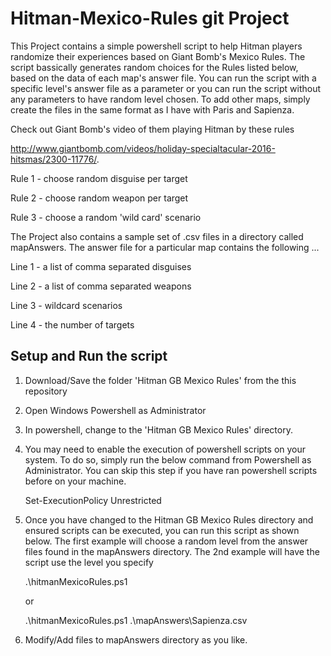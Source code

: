 # Hitman-Mexico-Rules git Project

This Project contains a simple powershell script to help Hitman players randomize their experiences based on Giant Bomb's Mexico Rules. The script bassically generates random choices for the Rules listed below, based on the data of each map's answer file. You can run the script with a specific level's answer file as a parameter or you can run the script without any parameters to have random level chosen. To add other maps, simply create the files in the same format as I have with Paris and Sapienza.

Check out Giant Bomb's video of them playing Hitman by these rules 

http://www.giantbomb.com/videos/holiday-specialtacular-2016-hitsmas/2300-11776/.

  Rule 1 - choose random disguise per target

  Rule 2 - choose random weapon per target

  Rule 3 - choose a random 'wild card' scenario

The Project also contains a sample set of .csv files in a directory called mapAnswers. The answer file for a particular map contains the following ...
  
  Line 1 - a list of comma separated disguises
  
  Line 2 - a list of comma separated weapons
  
  Line 3 - wildcard scenarios
  
  Line 4 - the number of targets

Setup and Run the script
------------------------
1) Download/Save the folder 'Hitman GB Mexico Rules' from the this repository

2) Open Windows Powershell as Administrator

3) In powershell, change to the 'Hitman GB Mexico Rules' directory.

4) You may need to enable the execution of powershell scripts on your system. To do so, simply run the below command from Powershell as Administrator. You can skip this step if you have ran powershell scripts before on your machine. 
  
    Set-ExecutionPolicy Unrestricted
  
5) Once you have changed to the Hitman GB Mexico Rules directory and ensured scripts can be executed, you can run this script as shown below. The first example will choose a random level from the answer files found in the mapAnswers directory. The 2nd example will have the script use the level you specify
  
    .\hitmanMexicoRules.ps1
    
    or
    
    .\hitmanMexicoRules.ps1 .\mapAnswers\Sapienza.csv
    
6) Modify/Add files to mapAnswers directory as you like.
